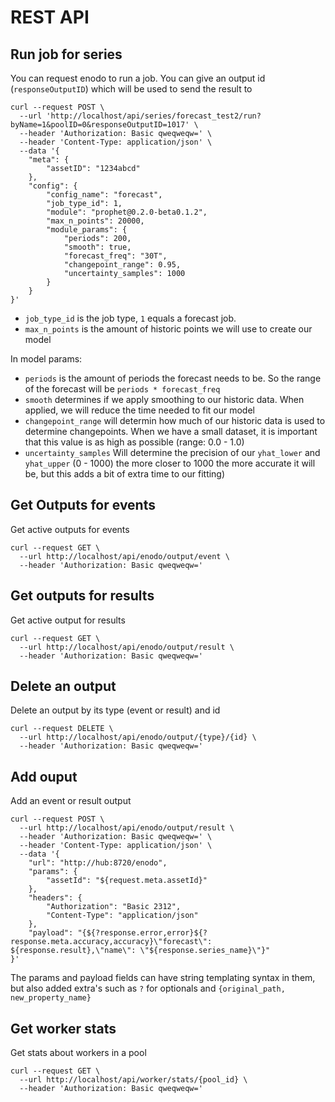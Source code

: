
# REST API

## Run job for series
You can request enodo to run a job. You can give an output id (`responseOutputID`) which will be used to send the result to

```
curl --request POST \
  --url 'http://localhost/api/series/forecast_test2/run?byName=1&poolID=0&responseOutputID=1017' \
  --header 'Authorization: Basic qweqweqw=' \
  --header 'Content-Type: application/json' \
  --data '{
	"meta": {
		"assetID": "1234abcd"
	},
	"config": {
		"config_name": "forecast",
		"job_type_id": 1,
		"module": "prophet@0.2.0-beta0.1.2",
		"max_n_points": 20000,
		"module_params": {
			"periods": 200,
			"smooth": true,
			"forecast_freq": "30T",
			"changepoint_range": 0.95,
			"uncertainty_samples": 1000
		}
	}
}'
```

- `job_type_id` is the job type, `1` equals a forecast job.
- `max_n_points` is the amount of historic points we will use to create our model

In model params:

- `periods` is the amount of periods the forecast needs to be. So the range of the forecast will be `periods * forecast_freq`
- `smooth` determines if we apply smoothing to our historic data. When applied, we will reduce the time needed to fit our model
- `changepoint_range` will determin how much of our historic data is used to determine changepoints. When we have a small dataset, it is important that this value is as high as possible (range: 0.0 - 1.0)
- `uncertainty_samples` Will determine the precision of our `yhat_lower` and `yhat_upper` (0 - 1000) the more closer to 1000 the more accurate it will be, but this adds a bit of extra time to our fitting)


## Get Outputs for events
Get active outputs for events

```
curl --request GET \
  --url http://localhost/api/enodo/output/event \
  --header 'Authorization: Basic qweqweqw='
```

## Get outputs for results
Get active output for results

```
curl --request GET \
  --url http://localhost/api/enodo/output/result \
  --header 'Authorization: Basic qweqweqw='
```

## Delete an output
Delete an output by its type (event or result) and id

```
curl --request DELETE \
  --url http://localhost/api/enodo/output/{type}/{id} \
  --header 'Authorization: Basic qweqweqw='
```

## Add ouput
Add an event or result output

```
curl --request POST \
  --url http://localhost/api/enodo/output/result \
  --header 'Authorization: Basic qweqweqw=' \
  --header 'Content-Type: application/json' \
  --data '{
	"url": "http://hub:8720/enodo",
	"params": {
		"assetId": "${request.meta.assetId}"
	},
	"headers": {
		"Authorization": "Basic 2312",
		"Content-Type": "application/json"
	},
	"payload": "{${?response.error,error}${?response.meta.accuracy,accuracy}\"forecast\": ${response.result},\"name\": \"${response.series_name}\"}"
}'
```

The params and payload fields can have string templating syntax in them, but also added extra's such as `?` for optionals and `{original_path, new_property_name}`

## Get worker stats
Get stats about workers in a pool

```
curl --request GET \
  --url http://localhost/api/worker/stats/{pool_id} \
  --header 'Authorization: Basic qweqweqw='
  ```
